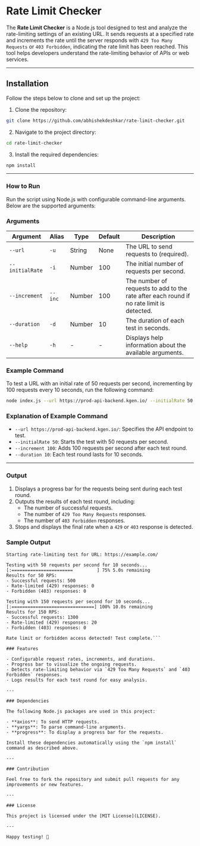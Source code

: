 # 
# Rate Limit Checker

The **Rate Limit Checker** is a Node.js tool designed to test and analyze the rate-limiting settings of an existing URL. It sends requests at a specified rate and increments the rate until the server responds with `429 Too Many Requests` or `403 Forbidden`, indicating the rate limit has been reached. This tool helps developers understand the rate-limiting behavior of APIs or web services.

---

## Installation

Follow the steps below to clone and set up the project:

1. Clone the repository:

```bash
git clone https://github.com/abhishekdeshkar/rate-limit-checker.git 
```

2. Navigate to the project directory:

```bash
cd rate-limit-checker
```

3. Install the required dependencies:

```bash
npm install
```
---

### How to Run

Run the script using Node.js with configurable command-line arguments. Below are the supported arguments:

### Arguments

| Argument        | Alias  | Type   | Default | Description                                                                                 |
|-----------------|--------|--------|---------|---------------------------------------------------------------------------------------------|
| `--url`         | `-u`   | String | None    | The URL to send requests to (required).                                                    |
| `--initialRate` | `-i`   | Number | 100     | The initial number of requests per second.                                                 |
| `--increment`   | `--inc`| Number | 100     | The number of requests to add to the rate after each round if no rate limit is detected.    |
| `--duration`    | `-d`   | Number | 10      | The duration of each test in seconds.                                                      |
| `--help`        | `-h`   | -      | -       | Displays help information about the available arguments.                                   |

### Example Command

To test a URL with an initial rate of 50 requests per second, incrementing by 100 requests every 10 seconds, run the following command:

```bash
node index.js --url https://prod-api-backend.kgen.io/ --initialRate 50 --increment 100 --duration 10 
```

### Explanation of Example Command

- `--url https://prod-api-backend.kgen.io/`: Specifies the API endpoint to test.
- `--initialRate 50`: Starts the test with 50 requests per second.
- `--increment 100`: Adds 100 requests per second after each test round.
- `--duration 10`: Each test round lasts for 10 seconds.

---

### Output

1. Displays a progress bar for the requests being sent during each test round.
2. Outputs the results of each test round, including:
   - The number of successful requests.
   - The number of `429 Too Many Requests` responses.
   - The number of `403 Forbidden` responses.
3. Stops and displays the final rate when a `429` or `403` response is detected.

### Sample Output

```plaintext
Starting rate-limiting test for URL: https://example.com/

Testing with 50 requests per second for 10 seconds...
[:=======================         ] 75% 5.0s remaining
Results for 50 RPS:
- Successful requests: 500
- Rate-limited (429) responses: 0
- Forbidden (403) responses: 0

Testing with 150 requests per second for 10 seconds...
[:===============================] 100% 10.0s remaining
Results for 150 RPS:
- Successful requests: 1300
- Rate-limited (429) responses: 20
- Forbidden (403) responses: 0

Rate limit or forbidden access detected! Test complete.```

### Features

- Configurable request rates, increments, and durations.
- Progress bar to visualize the ongoing requests.
- Detects rate-limiting behavior via `429 Too Many Requests` and `403 Forbidden` responses.
- Logs results for each test round for easy analysis.

---

### Dependencies

The following Node.js packages are used in this project:

- **axios**: To send HTTP requests.
- **yargs**: To parse command-line arguments.
- **progress**: To display a progress bar for the requests.

Install these dependencies automatically using the `npm install` command as described above.

---

### Contribution

Feel free to fork the repository and submit pull requests for any improvements or new features.

---

### License

This project is licensed under the [MIT License](LICENSE).

---

Happy testing! 🚀
